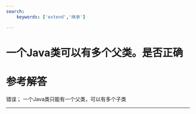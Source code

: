 ```yaml
---
search:
    keywords: ['extend','继承']

---
```



# 一个Java类可以有多个父类。是否正确

# 参考解答

错误；
一个Java类只能有一个父类，可以有多个子类

---
